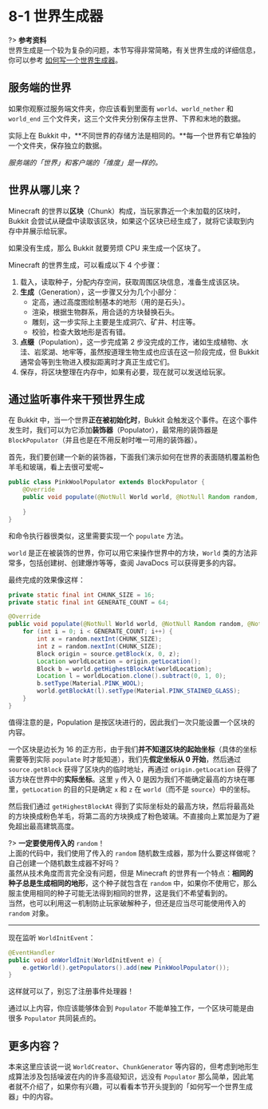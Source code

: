 # 8-1 世界生成器

?> **参考资料**<br/>世界生成是一个较为复杂的问题，本节写得非常简略，有关世界生成的详细信息，你可以参考 [如何写一个世界生成器](https://www.mcbbs.net/thread-811614-1-1.html)。

## 服务端的世界

如果你观察过服务端文件夹，你应该看到里面有 `world`、`world_nether` 和 `world_end` 三个文件夹，这三个文件夹分别保存主世界、下界和末地的数据。

实际上在 Bukkit 中，**不同世界的存储方法是相同的。**每一个世界有它单独的一个文件夹，保存独立的数据。

*服务端的「世界」和客户端的「维度」是一样的。*

## 世界从哪儿来？

Minecraft 的世界以**区块**（Chunk）构成，当玩家靠近一个未加载的区块时，Bukkit 会尝试从硬盘中读取该区块，如果这个区块已经生成了，就将它读取到内存中并展示给玩家。

如果没有生成，那么 Bukkit 就要劳烦 CPU 来生成一个区块了。

Minecraft 的世界生成，可以看成以下 4 个步骤：

1. 载入，读取种子，分配内存空间，获取周围区块信息，准备生成该区块。
2. **生成**（Generation），这一步骤又分为几个小部分：
   - 定高，通过高度图绘制基本的地形（用的是石头）。
   - 渲染，根据生物群系，用合适的方块替换石头。
   - 雕刻，这一步实际上主要是生成洞穴、矿井、村庄等。
   - 校验，检查大致地形是否有错。
3. **点缀**（Population），这一步完成第 2 步没完成的工作，诸如生成植物、水洼、岩浆湖、地牢等，虽然按道理生物生成也应该在这一阶段完成，但 Bukkit 通常会等到生物进入模拟距离时才真正生成它们。
4. 保存，将区块整理在内存中，如果有必要，现在就可以发送给玩家。

## 通过监听事件来干预世界生成

在 Bukkit 中，当一个世界**正在被初始化时**，Bukkit 会触发这个事件。在这个事件发生时，我们可以为它添加**装饰器**（Populator），最常用的装饰器是 `BlockPopulator`（并且也是在不用反射时唯一可用的装饰器）。

首先，我们要创建一个新的装饰器，下面我们演示如何在世界的表面随机覆盖粉色羊毛和玻璃，看上去很可爱呢~

```java
public class PinkWoolPopulator extends BlockPopulator {
    @Override
    public void populate(@NotNull World world, @NotNull Random random, @NotNull Chunk source) {
        
    }
}
```

和命令执行器很类似，这里需要实现一个 `populate` 方法。

`world` 是正在被装饰的世界，你可以用它来操作世界中的方块，`World` 类的方法非常多，包括创建树、创建爆炸等等，查阅 JavaDocs 可以获得更多的内容。

最终完成的效果像这样：

```java
private static final int CHUNK_SIZE = 16;
private static final int GENERATE_COUNT = 64;

@Override
public void populate(@NotNull World world, @NotNull Random random, @NotNull Chunk source) {
    for (int i = 0; i < GENERATE_COUNT; i++) {
        int x = random.nextInt(CHUNK_SIZE);
        int z = random.nextInt(CHUNK_SIZE);
        Block origin = source.getBlock(x, 0, z);
        Location worldLocation = origin.getLocation();
        Block b = world.getHighestBlockAt(worldLocation);
        Location l = worldLocation.clone().subtract(0, 1, 0);
        b.setType(Material.PINK_WOOL);
        world.getBlockAt(l).setType(Material.PINK_STAINED_GLASS);
    }
}
```

值得注意的是，Population 是按区块进行的，因此我们一次只能设置一个区块的内容。

一个区块是边长为 16 的正方形，由于我们**并不知道区块的起始坐标**（具体的坐标需要等到实际 `populate` 时才能知道），我们先**假定坐标从 0 开始**，然后通过 `source.getBlock` 获得了区块内的临时地址，再通过 `origin.getLocation` 获得了该方块在世界中的**实际坐标**。这里 `y` 传入 0 是因为我们不能确定最高的方块在哪里，`getLocation` 的目的只是确定 `x` 和 `z` 在 `world`（而不是 `source`）中的坐标。

然后我们通过 `getHighestBlockAt` 得到了实际坐标处的最高方块，然后将最高处的方块换成粉色羊毛，将第二高的方块换成了粉色玻璃。不直接向上累加是为了避免超出最高建筑高度。

?> **一定要使用传入的** `random`！<br/>上面的代码中，我们使用了传入的 `random` 随机数生成器，那为什么要这样做呢？自己创建一个随机数生成器不好吗？<br/>虽然从技术角度而言完全没有问题，但是 Minecraft 的世界有一个特点：**相同的种子总是生成相同的地形**，这个种子就包含在 `random` 中，如果你不使用它，那么服主使用相同的种子可能无法得到相同的世界，这是我们不希望看到的。<br/>当然，也可以利用这一机制防止玩家破解种子，但还是应当尽可能使用传入的 `random` 对象。

---

现在监听 `WorldInitEvent`：

```java
@EventHandler
public void onWorldInit(WorldInitEvent e) {
    e.getWorld().getPopulators().add(new PinkWoolPopulator());
}
```

这样就可以了，别忘了注册事件处理器！

通过以上内容，你应该能够体会到 `Populator` 不能单独工作，一个区块可能是由很多 `Populator` 共同装点的。

## 更多内容？

本来这里应该说一说 `WorldCreator`、`ChunkGenerator` 等内容的，但考虑到地形生成算法涉及包括噪波在内的许多高级知识，远没有 `Populator` 那么简单，因此笔者就不介绍了，如果你有兴趣，可以看看本节开头提到的「如何写一个世界生成器」中的内容。
